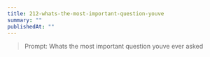 ```yaml
---
title: 212-whats-the-most-important-question-youve
summary: ""
publishedAt: ""
---
```


> Prompt: Whats the most important question youve ever asked

